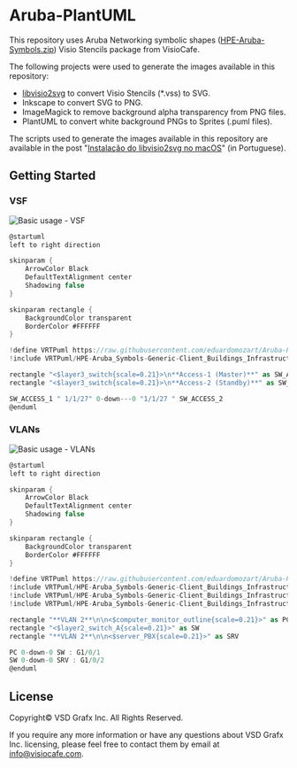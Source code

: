 # Aruba-PlantUML

This repository uses Aruba Networking symbolic shapes ([HPE-Aruba-Symbols.zip](https://www.visiocafe.com/hpe.htm)) Visio Stencils package from VisioCafe.

The following projects were used to generate the images available in this repository:

* [libvisio2svg](https://github.com/kakwa/libvisio2svg) to convert Visio Stencils (*.vss) to SVG.
* Inkscape to convert SVG to PNG.
* ImageMagick to remove background alpha transparency from PNG files.
* PlantUML to convert white background PNGs to Sprites (.puml files). 

The scripts used to generate the images available in this repository are available in the post "[Instalação do libvisio2svg no macOS](https://eduardomozartdeoliveira.wordpress.com/2023/01/30/instalacao-do-libvisio2svg-no-macos/)" (in Portuguese).

## Getting Started

### VSF

![Basic usage - VSF](http://www.plantuml.com/plantuml/proxy?idx=0&src=https%3A%2F%2Fraw.githubusercontent.com%2Feduardomozart%2FAruba-PlantUML%2Fmain%2FSamples%2FVSF.puml)

```csharp
@startuml
left to right direction

skinparam {
    ArrowColor Black
    DefaultTextAlignment center
    Shadowing false
}

skinparam rectangle {
    BackgroundColor transparent
    BorderColor #FFFFFF
}

!define VRTPuml https://raw.githubusercontent.com/eduardomozart/Aruba-PlantUML/main
!include VRTPuml/HPE-Aruba_Symbols-Generic-Client_Buildings_Infrastructure/layer3-switch.puml

rectangle "<$layer3_switch{scale=0.21}>\n**Access-1 (Master)**" as SW_ACCESS_1
rectangle "<$layer3_switch{scale=0.21}>\n**Access-2 (Standby)**" as SW_ACCESS_2

SW_ACCESS_1 " 1/1/27" 0-down---0 "1/1/27 " SW_ACCESS_2
@enduml
```

### VLANs

![Basic usage - VLANs](http://www.plantuml.com/plantuml/proxy?idx=0&src=https%3A%2F%2Fraw.githubusercontent.com%2Feduardomozart%2FAruba-PlantUML%2Fmain%2FSamples%2FVLANs.puml)

```csharp
@startuml
left to right direction

skinparam {
    ArrowColor Black
    DefaultTextAlignment center
    Shadowing false
}

skinparam rectangle {
    BackgroundColor transparent
    BorderColor #FFFFFF
}

!define VRTPuml https://raw.githubusercontent.com/eduardomozart/Aruba-PlantUML/main
!include VRTPuml/HPE-Aruba_Symbols-Generic-Client_Buildings_Infrastructure/computer-monitor-outline.puml
!include VRTPuml/HPE-Aruba_Symbols-Generic-Client_Buildings_Infrastructure/layer2-switch-A.puml
!include VRTPuml/HPE-Aruba_Symbols-Generic-Client_Buildings_Infrastructure/server-PBX.puml

rectangle "**VLAN 2**\n\n<$computer_monitor_outline{scale=0.21}>" as PC
rectangle "<$layer2_switch_A{scale=0.21}>" as SW
rectangle "**VLAN 2**\n\n<$server_PBX{scale=0.21}>" as SRV

PC 0-down-0 SW : G1/0/1
SW 0-down-0 SRV : G1/0/2
@enduml
```

## License

Copyright© VSD Grafx Inc. All Rights Reserved.

If you require any more information or have any questions about VSD Grafx Inc. licensing, please feel free to contact them by email at info@visiocafe.com.
